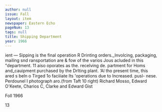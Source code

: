 ```yaml
---
author: null
issue: Fall
layout: item
newspaper: Eastern Echo
pageNum: 13
tags: null
title: Shipping Department
year: 1966
---
```


ient — Sipping is the final operation R Drinting orders._Involcing, packaging, mailing snd ransportation are & fow of the varios Jous acluded in this "department. 11 aiso oporates as the. recelving de. partment for Homs and_cauipment purchased by the DrIting plant. ‘Al tho present time, this ared s beln o Tirged 1o faciiiate Its 'operations due to Increased. pusl- nese. Perdounel I photograph aro.(from Taft 10 right) Richard Mosso, Edward O'Keete, Charios C, Clarke and Edward Gist

Foll 1966

13
